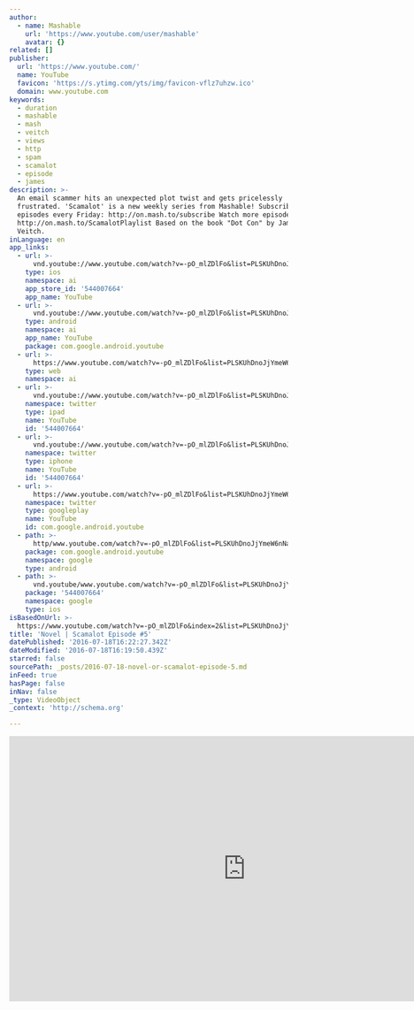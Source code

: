 ```yaml
---
author:
  - name: Mashable
    url: 'https://www.youtube.com/user/mashable'
    avatar: {}
related: []
publisher:
  url: 'https://www.youtube.com/'
  name: YouTube
  favicon: 'https://s.ytimg.com/yts/img/favicon-vflz7uhzw.ico'
  domain: www.youtube.com
keywords:
  - duration
  - mashable
  - mash
  - veitch
  - views
  - http
  - spam
  - scamalot
  - episode
  - james
description: >-
  An email scammer hits an unexpected plot twist and gets pricelessly
  frustrated. 'Scamalot' is a new weekly series from Mashable! Subscribe for new
  episodes every Friday: http://on.mash.to/subscribe Watch more episodes:
  http://on.mash.to/ScamalotPlaylist Based on the book "Dot Con" by James
  Veitch.
inLanguage: en
app_links:
  - url: >-
      vnd.youtube://www.youtube.com/watch?v=-pO_mlZDlFo&list=PLSKUhDnoJjYmeW6nNasZSaVAGh4u91pEk&index=2&feature=applinks
    type: ios
    namespace: ai
    app_store_id: '544007664'
    app_name: YouTube
  - url: >-
      vnd.youtube://www.youtube.com/watch?v=-pO_mlZDlFo&list=PLSKUhDnoJjYmeW6nNasZSaVAGh4u91pEk&index=2&feature=applinks
    type: android
    namespace: ai
    app_name: YouTube
    package: com.google.android.youtube
  - url: >-
      https://www.youtube.com/watch?v=-pO_mlZDlFo&list=PLSKUhDnoJjYmeW6nNasZSaVAGh4u91pEk&index=2&feature=applinks
    type: web
    namespace: ai
  - url: >-
      vnd.youtube://www.youtube.com/watch?v=-pO_mlZDlFo&list=PLSKUhDnoJjYmeW6nNasZSaVAGh4u91pEk&index=2&feature=applinks
    namespace: twitter
    type: ipad
    name: YouTube
    id: '544007664'
  - url: >-
      vnd.youtube://www.youtube.com/watch?v=-pO_mlZDlFo&list=PLSKUhDnoJjYmeW6nNasZSaVAGh4u91pEk&index=2&feature=applinks
    namespace: twitter
    type: iphone
    name: YouTube
    id: '544007664'
  - url: >-
      https://www.youtube.com/watch?v=-pO_mlZDlFo&list=PLSKUhDnoJjYmeW6nNasZSaVAGh4u91pEk&index=2
    namespace: twitter
    type: googleplay
    name: YouTube
    id: com.google.android.youtube
  - path: >-
      http/www.youtube.com/watch?v=-pO_mlZDlFo&list=PLSKUhDnoJjYmeW6nNasZSaVAGh4u91pEk&index=2
    package: com.google.android.youtube
    namespace: google
    type: android
  - path: >-
      vnd.youtube/www.youtube.com/watch?v=-pO_mlZDlFo&list=PLSKUhDnoJjYmeW6nNasZSaVAGh4u91pEk&index=2
    package: '544007664'
    namespace: google
    type: ios
isBasedOnUrl: >-
  https://www.youtube.com/watch?v=-pO_mlZDlFo&index=2&list=PLSKUhDnoJjYmeW6nNasZSaVAGh4u91pEk
title: 'Novel | Scamalot Episode #5'
datePublished: '2016-07-18T16:22:27.342Z'
dateModified: '2016-07-18T16:19:50.439Z'
starred: false
sourcePath: _posts/2016-07-18-novel-or-scamalot-episode-5.md
inFeed: true
hasPage: false
inNav: false
_type: VideoObject
_context: 'http://schema.org'

---
```

<iframe src="https://cdn.embedly.com/widgets/media.html?src=https%3A%2F%2Fwww.youtube.com%2Fembed%2Fvideoseries%3Flist%3DPLSKUhDnoJjYmeW6nNasZSaVAGh4u91pEk&amp;url=http%3A%2F%2Fwww.youtube.com%2Fwatch%3Fv%3D-pO_mlZDlFo&amp;image=https%3A%2F%2Fi.ytimg.com%2Fvi%2F-pO_mlZDlFo%2Fhqdefault.jpg&amp;key=b7d04c9b404c499eba89ee7072e1c4f7&amp;type=text%2Fhtml&amp;schema=youtube" width="854" height="480" scrolling="no" frameborder="0" allowfullscreen="" style=""></iframe>